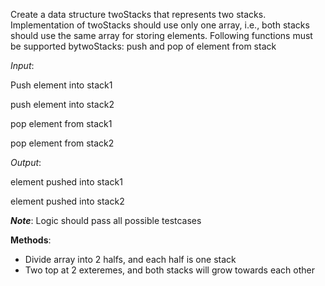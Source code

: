 Create a data structure twoStacks that represents two stacks. Implementation of twoStacks should use only one array, i.e., both stacks should use the same array for storing elements. Following functions must be supported bytwoStacks: push and pop of element from stack

*Input*:

Push element into stack1

push element into stack2

pop element from stack1

pop element from stack2


*Output*:

element pushed into stack1

element pushed into stack2



__*Note*__: Logic should pass all possible testcases



**Methods**:
- Divide array into 2 halfs, and each half is one stack
- Two top at 2 exteremes, and both stacks will grow towards each other

